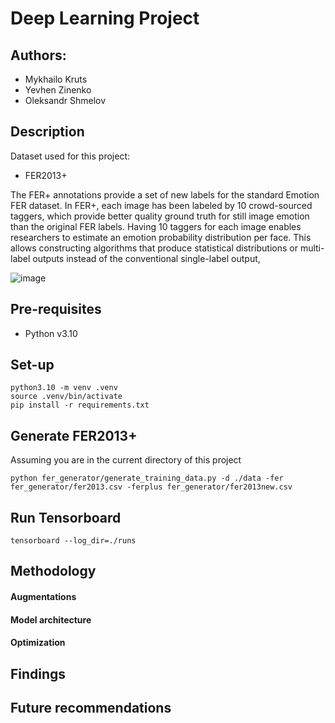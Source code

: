 # Deep Learning Project

## Authors:

* Mykhailo Kruts
* Yevhen Zinenko
* Oleksandr Shmelov

## Description

Dataset used for this project:
- FER2013+

The FER+ annotations provide a set of new labels for the standard Emotion FER dataset. In FER+, each image has been labeled by 10 crowd-sourced taggers, which provide better quality ground truth for still image emotion than the original FER labels. Having 10 taggers for each image enables researchers to estimate an emotion probability distribution per face. This allows constructing algorithms that produce statistical distributions or multi-label outputs instead of the conventional single-label output,

![image](https://raw.githubusercontent.com/Microsoft/FERPlus/master/FER+vsFER.png)

## Pre-requisites

* Python v3.10

## Set-up

```
python3.10 -m venv .venv
source .venv/bin/activate
pip install -r requirements.txt
```

## Generate FER2013+

Assuming you are in the current directory of this project 

```
python fer_generator/generate_training_data.py -d ./data -fer fer_generator/fer2013.csv -ferplus fer_generator/fer2013new.csv
```

## Run Tensorboard
```
tensorboard --log_dir=./runs
```

## Methodology

#### Augmentations

#### Model architecture

#### Optimization


## Findings 
## Future recommendations
